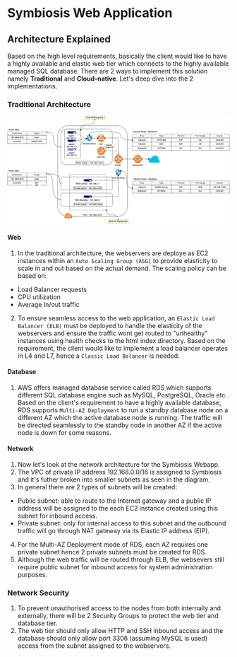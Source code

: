 # Symbiosis Web Application

## Architecture Explained

Based on the high level requirements, basically the client would like to have a highly available and elastic web tier which connects to the highly available managed SQL database. There are 2 ways to implement this solution namely **Traditional** and **Cloud-native**. Let's deep dive into the 2 implementations.

### Traditional Architecture
![Architecture](symbiosis_architecture.jpg)

#### Web
1) In the traditional architecture, the webservers are deploye as EC2 instances within an `Auto Scaling Group (ASG)` to provide elasticity to scale in and out based on the actual demand. The scaling policy can be based on:
* Load Balancer requests
* CPU utilization
* Average In/out traffic

2) To ensure seamless access to the web application, an `Elastic Load Balancer (ELB)` must be deployed to handle the elasticity of the webservers and ensure the traffic wont get routed to "unhealthy" instances using health checks to the html index directory. Based on the requirement, the client would like to implement a load balancer operates in L4 and L7, hence a `Classic Load Balancer` is needed.    

#### Database
1) AWS offers managed database service called RDS which supports different SQL database engine such as MySQL, PostgreSQL, Oracle etc. Based on the client's requirement to have a highly available database, RDS supports `Multi-AZ Deployment` to run a standby database node on a different AZ which the active database node is running. The traffic will be directed seamlessly to the standby node in another AZ if the active node is down for some reasons.

#### Network
1) Now let's look at the network architecture for the Symbiosis Webapp.
2) The VPC of private IP address 192.168.0.0/16 is assigned to Symbiosis and it's futher broken into smaller subnets as seen in the diagram.
3) In general there are 2 types of subnets will be created:
* Public subnet: able to route to the Internet gateway and a public IP address will be assigned to the each EC2 instance created using this subnet for inbound access.
* Private subnet: only for internal access to this subnet and the outbound traffic will go through NAT gateway via its Elastic IP address (EIP).
4) For the Multi-AZ Deployment mode of RDS, each AZ requires one private subnet hence 2 private subnets must be created for RDS.
5) Although the web traffic will be routed through ELB, the websevers still require public subnet for inbound access for system administration purposes.

### Network Security
1) To prevent unauthorised access to the nodes from both internally and externally, there will be 2 Security Groups to protect the web tier and database tier.
2) The web tier should only allow HTTP and SSH inbound access and the database should only allow port 3306 (assuming MySQL is used) access from the subnet assigned to the webservers.  
